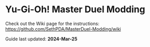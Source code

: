 # Yu-Gi-Oh! Master Duel Modding

Check out the Wiki page for the instructions: https://github.com/SethPDA/MasterDuel-Modding/wiki

Guide last updated: **2024-Mar-25**
